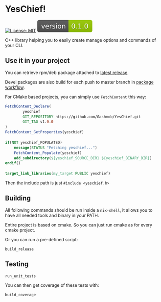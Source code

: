 # YesChief!

[![License: MIT](https://img.shields.io/badge/License-MIT-yellow.svg)](https://opensource.org/licenses/MIT)
![Version](version.svg)

C++ library helping you to easily create manage options and commands of your CLI.

## Use it in your project

You can retrieve rpm/deb package attached to [latest release](https://github.com/Gashmob/YesChief/releases/latest).

Devel packages are also build for each push to master branch in [package workflow](https://github.com/Gashmob/YesChief/actions/workflows/package.yml?query=branch%3Amaster).

For CMake based projects, you can simply use `FetchContent` this way:

```cmake
FetchContent_Declare(
        yeschief
        GIT_REPOSITORY https://github.com/Gashmob/YesChief.git
        GIT_TAG v1.0.0
)
FetchContent_GetProperties(yeschief)

if(NOT yeschief_POPULATED)
    message(STATUS "Fetching yeschief...")
    FetchContent_Populate(yeschief)
    add_subdirectory(${yeschief_SOURCE_DIR} ${yeschief_BINARY_DIR})
endif()

target_link_libraries(my_target PUBLIC yeschief)
```

Then the include path is just `#include <yeschief.h>`

## Building

All following commands should be run inside a `nix-shell`, it allows you to have all needed tools and binary in your PATH.

Entire project is based on cmake. So you can just run cmake as for every cmake project.

Or you can run a pre-defined script:

```shell
build_release
```

## Testing

```shell
run_unit_tests
```

You can then get coverage of these tests with:

```shell
build_coverage
```
